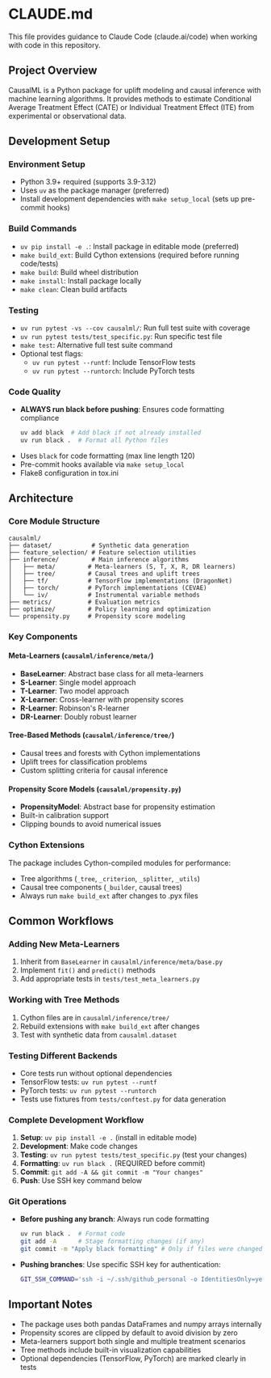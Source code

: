# CLAUDE.md

This file provides guidance to Claude Code (claude.ai/code) when working with code in this repository.

## Project Overview

CausalML is a Python package for uplift modeling and causal inference with machine learning algorithms. It provides methods to estimate Conditional Average Treatment Effect (CATE) or Individual Treatment Effect (ITE) from experimental or observational data.

## Development Setup

### Environment Setup
- Python 3.9+ required (supports 3.9-3.12)
- Uses `uv` as the package manager (preferred)
- Install development dependencies with `make setup_local` (sets up pre-commit hooks)

### Build Commands
- `uv pip install -e .`: Install package in editable mode (preferred)
- `make build_ext`: Build Cython extensions (required before running code/tests)
- `make build`: Build wheel distribution
- `make install`: Install package locally
- `make clean`: Clean build artifacts

### Testing
- `uv run pytest -vs --cov causalml/`: Run full test suite with coverage
- `uv run pytest tests/test_specific.py`: Run specific test file
- `make test`: Alternative full test suite command
- Optional test flags:
  - `uv run pytest --runtf`: Include TensorFlow tests
  - `uv run pytest --runtorch`: Include PyTorch tests

### Code Quality
- **ALWAYS run black before pushing**: Ensures code formatting compliance
  ```bash
  uv add black  # Add black if not already installed
  uv run black .  # Format all Python files
  ```
- Uses `black` for code formatting (max line length 120)
- Pre-commit hooks available via `make setup_local`
- Flake8 configuration in tox.ini

## Architecture

### Core Module Structure
```
causalml/
├── dataset/           # Synthetic data generation
├── feature_selection/ # Feature selection utilities
├── inference/         # Main inference algorithms
│   ├── meta/         # Meta-learners (S, T, X, R, DR learners)
│   ├── tree/         # Causal trees and uplift trees
│   ├── tf/           # TensorFlow implementations (DragonNet)
│   ├── torch/        # PyTorch implementations (CEVAE)
│   └── iv/           # Instrumental variable methods
├── metrics/          # Evaluation metrics
├── optimize/         # Policy learning and optimization
└── propensity.py     # Propensity score modeling
```

### Key Components

#### Meta-Learners (`causalml/inference/meta/`)
- **BaseLearner**: Abstract base class for all meta-learners
- **S-Learner**: Single model approach
- **T-Learner**: Two model approach
- **X-Learner**: Cross-learner with propensity scores
- **R-Learner**: Robinson's R-learner
- **DR-Learner**: Doubly robust learner

#### Tree-Based Methods (`causalml/inference/tree/`)
- Causal trees and forests with Cython implementations
- Uplift trees for classification problems
- Custom splitting criteria for causal inference

#### Propensity Score Models (`causalml/propensity.py`)
- **PropensityModel**: Abstract base for propensity estimation
- Built-in calibration support
- Clipping bounds to avoid numerical issues

### Cython Extensions
The package includes Cython-compiled modules for performance:
- Tree algorithms (`_tree`, `_criterion`, `_splitter`, `_utils`)
- Causal tree components (`_builder`, causal trees)
- Always run `make build_ext` after changes to .pyx files

## Common Workflows

### Adding New Meta-Learners
1. Inherit from `BaseLearner` in `causalml/inference/meta/base.py`
2. Implement `fit()` and `predict()` methods
3. Add appropriate tests in `tests/test_meta_learners.py`

### Working with Tree Methods
1. Cython files are in `causalml/inference/tree/`
2. Rebuild extensions with `make build_ext` after changes
3. Test with synthetic data from `causalml.dataset`

### Testing Different Backends
- Core tests run without optional dependencies
- TensorFlow tests: `uv run pytest --runtf`
- PyTorch tests: `uv run pytest --runtorch`
- Tests use fixtures from `tests/conftest.py` for data generation

### Complete Development Workflow
1. **Setup**: `uv pip install -e .` (install in editable mode)
2. **Development**: Make code changes
3. **Testing**: `uv run pytest tests/test_specific.py` (test your changes)
4. **Formatting**: `uv run black .` (REQUIRED before commit)
5. **Commit**: `git add -A && git commit -m "Your changes"`
6. **Push**: Use SSH key command below

### Git Operations
- **Before pushing any branch**: Always run code formatting
  ```bash
  uv run black .  # Format code
  git add -A      # Stage formatting changes (if any)
  git commit -m "Apply black formatting" # Only if files were changed
  ```
- **Pushing branches**: Use specific SSH key for authentication:
  ```bash
  GIT_SSH_COMMAND='ssh -i ~/.ssh/github_personal -o IdentitiesOnly=yes' git push -u origin branch_name
  ```

## Important Notes

- The package uses both pandas DataFrames and numpy arrays internally
- Propensity scores are clipped by default to avoid division by zero
- Meta-learners support both single and multiple treatment scenarios
- Tree methods include built-in visualization capabilities
- Optional dependencies (TensorFlow, PyTorch) are marked clearly in tests